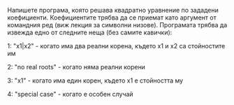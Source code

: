 Напишете програма, която решава квадратно уравнение по зададени коефициенти. 
Коефициентите трябва да се приемат като аргумент от командния ред (виж лекция за символни низове). 
Програмата трябва да извежда едно от следните неща (без самите кавички):

1: "x1|x2" - когато има два реални корена, където x1 и x2 са стойностите им 

2: "no real roots" - когато няма реални корени

3: "x1" - когато има един корен, където x1 е стойността му 

4: "special case" - когато е особен случай
